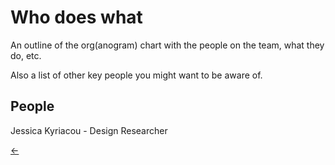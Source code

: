 # Who does what

An outline of the org(anogram) chart with the people on the team, what they do, etc.

Also a list of other key people you might want to be aware of.

## People

Jessica Kyriacou - Design Researcher 

[←](readme.md)
